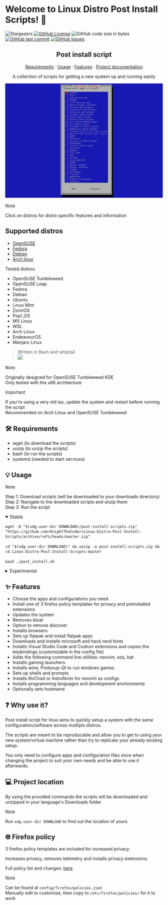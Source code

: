 # Welcome to Linux Distro Post Install Scripts! 👋

![Stargazers][star-shield]
[![GitHub License][license-shield]][license-url]
![GitHub code size in bytes][size-shield]
[![GitHub last commit][commit-shield]][commit-url]
[![GitHub Issues][issue-shield]][issue-url]

[star-shield]: https://img.shields.io/github/stars/KnightTheCoder/Linux-Distro-Post-Install-Scripts?style=for-the-badge
[license-shield]: https://img.shields.io/github/license/KnightTheCoder/Linux-Distro-Post-Install-Scripts?color=blue&style=for-the-badge
[license-url]: LICENSE
[size-shield]: https://img.shields.io/github/languages/code-size/KnightTheCoder/Linux-Distro-Post-Install-Scripts?color=blue&style=for-the-badge
[commit-shield]: https://img.shields.io/github/last-commit/KnightTheCoder/Linux-Distro-Post-Install-Scripts?color=blue&style=for-the-badge
[commit-url]: https://github.com/KnightTheCoder/Linux-Distro-Post-Install-Scripts/commits/master/
[issue-shield]: https://img.shields.io/github/issues/KnightTheCoder/Linux-Distro-Post-Install-Scripts?color=green&style=for-the-badge
[issue-url]: https://github.com/KnightTheCoder/Linux-Distro-Post-Install-Scripts/issues

<h2 align="center">Post install script</h2>

<p align="center">
    <a href="#-requirements">Requirements</a>
    ·
    <a href="#-usage">Usage</a>
    ·
    <a href="#-features">Features</a>
    ·
    <a href="docs">Project documentation</a>
</p>

<p align="center">A collection of scripts for getting a new system up and running easily</p>

![preview](docs/images/preview.png)

> [!NOTE]
> Click on distros for distro specific features and information

## Supported distros

-   [OpenSUSE][1]
-   [Fedora][2]
-   [Debian][3]
-   [Arch linux][4]

Tested distros:

-   OpenSUSE Tumbleweed
-   OpenSUSE Leap
-   Fedora
-   Debian
-   Ubuntu
-   Linux Mint
-   ZorinOS
-   Pop!\_OS
-   MX Linux
-   WSL
-   Arch Linux
-   EndeavourOS
-   Manjaro Linux

> Written in Bash and whiptail <br /> <img src="https://skillicons.dev/icons?i=bash" />

> [!NOTE]
> Originally designed for OpenSUSE Tumbleweed KDE <br />
> Only tested with the x86 architecture

> [!IMPORTANT]
> If you're using a very old iso, update the system and restart before running the script <br />
> Recommended on Arch Linux and OpenSUSE Tumbleweed

## 🛠 Requirements

-   wget (to download the scripts)
-   unzip (to unzip the scripts)
-   bash (to run the scripts)
-   systemd (needed to start services)

## 💡 Usage

> [!NOTE]
> Step 1: Download scripts (will be downloaded to your downloads directory) <br />
> Step 2: Navigate to the downloaded scripts and unzip them <br />
> Step 3: Run the script

<details open>
<summary>Stable</summary>

```console
wget -O "$(xdg-user-dir DOWNLOAD)/post-install-scripts.zip" "https://github.com/KnightTheCoder/Linux-Distro-Post-Install-Scripts/archive/refs/heads/master.zip"

cd "$(xdg-user-dir DOWNLOAD)" && unzip -o post-install-scripts.zip && cd Linux-Distro-Post-Install-Scripts-master

bash ./post_install.sh
```

</details>

<details>
<summary>Experimental</summary>

```console
wget -O "$(xdg-user-dir DOWNLOAD)/post-install-scripts.zip" "https://github.com/KnightTheCoder/Linux-Distro-Post-Install-Scripts/archive/refs/heads/maintanence.zip"

cd "$(xdg-user-dir DOWNLOAD)" && unzip -o post-install-scripts.zip && cd Linux-Distro-Post-Install-Scripts-maintanence

bash ./post_install.sh
```

</details>

## ✨ Features

-   Choose the apps and configurations you need
-   Install one of 3 firefox policy templates for privacy and preinstalled extensions
-   Updates the system
-   Removes bloat
-   Option to remove discover
-   Installs browsers
-   Sets up flatpak and install flatpak apps
-   Downloads and installs microsoft and hack nerd fonts
-   Installs Visual Studio Code and Codium extensions and copies the keybindings (customizable in the config file)
-   Adds the following command line utilities: neovim, eza, bat
-   Installs gaming launchers
-   Installs wine, Protonup-Qt to run windows games
-   Sets up shells and prompts
-   Installs NvChad or AstroNvim for neovim as configs
-   Installs programming languages and development environments
-   Optionally sets hostname

## ❓ Why use it?

Post install script for linux aims to quickly setup a system with the same configuration/software across multiple distros.

The scripts are meant to be reproducable and allow you to get to using your new system/virtual machine rather than try to replicate your already existing setup.

You only need to configure apps and configuration files once when changing the project to suit your own needs and be able to use it afterwards.

## 💻 Project location

By using the provided commands the scripts will be downloaded and unzipped in your language's Downloads folder

> [!NOTE]
> Run `xdg-user-dir DOWNLOAD` to find out the location of yours

## 🌐 Firefox policy

3 firefox policy templates are included for increased privacy.

Increases privacy, removes telemetry and installs privacy extensions.

Full policy list and changes: [here](docs#-firefox-policy)

> [!NOTE]
> Can be found at `config/firefox/policies.json` <br />
> Manually edit to customize, then copy to `/etc/firefox/policies/` for it to work

[1]: distros/opensuse
[2]: distros/fedora
[3]: distros/debian
[4]: distros/arch
